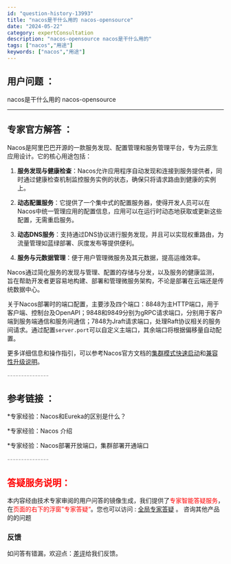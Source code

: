 ```yaml
---
id: "question-history-13993"
title: "nacos是干什么用的 nacos-opensource"
date: "2024-05-22"
category: expertConsultation
description: "nacos-opensource nacos是干什么用的"
tags: ["nacos","用途"]
keywords: ["nacos","用途"]
---
```


## 用户问题 ： 
 nacos是干什么用的 nacos-opensource 

---------------
## 专家官方解答 ：

Nacos是阿里巴巴开源的一款服务发现、配置管理和服务管理平台，专为云原生应用设计。它的核心用途包括：

1. **服务发现与健康检查**：Nacos允许应用程序自动发现和连接到服务提供者，同时通过健康检查机制监控服务实例的状态，确保只将请求路由到健康的实例上。

2. **动态配置服务**：它提供了一个集中式的配置服务器，使得开发人员可以在Nacos中统一管理应用的配置信息，应用可以在运行时动态地获取或更新这些配置，无需重启服务。

3. **动态DNS服务**：支持通过DNS协议进行服务发现，并且可以实现权重路由，为流量管理如蓝绿部署、灰度发布等提供便利。

4. **服务与元数据管理**：便于用户管理微服务及其元数据，提高运维效率。

Nacos通过简化服务的发现与管理、配置的存储与分发，以及服务的健康监测，旨在帮助开发者更容易地构建、部署和管理微服务架构，不论是部署在云端还是传统数据中心。

关于Nacos部署时的端口配置，主要涉及四个端口：8848为主HTTP端口，用于客户端、控制台及OpenAPI；9848和9849分别为gRPC请求端口，分别用于客户端到服务端通信和服务间通信；7848为Jraft请求端口，处理Raft协议相关的服务间请求。通过配置`server.port`可以自定义主端口，其余端口将根据偏移量自动配置。

更多详细信息和操作指引，可以参考Nacos官方文档的[集群模式快速启动](https://nacos.io/docs/latest/guide/admin/cluster-mode-quick-start/)和[兼容性升级说明](https://nacos.io/docs/latest/upgrading/200-compatibility/)。


<font color="#949494">---------------</font> 


## 参考链接 ：

*专家经验：Nacos和Eureka的区别是什么？ 
 
 *专家经验：Nacos 介绍 
 
 *专家经验：Nacos部署开放端口，集群部署开通端口 


 <font color="#949494">---------------</font> 
 


## <font color="#FF0000">答疑服务说明：</font> 

本内容经由技术专家审阅的用户问答的镜像生成，我们提供了<font color="#FF0000">专家智能答疑服务</font>，在<font color="#FF0000">页面的右下的浮窗”专家答疑“</font>。您也可以访问 : [全局专家答疑](https://opensource.alibaba.com/chatBot) 。 咨询其他产品的的问题

### 反馈
如问答有错漏，欢迎点：[差评](https://ai.nacos.io/user/feedbackByEnhancerGradePOJOID?enhancerGradePOJOId=14011)给我们反馈。

